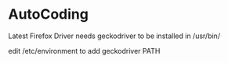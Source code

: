 # AutoCoding

Latest Firefox Driver needs geckodriver to be installed in /usr/bin/

edit /etc/environment to add geckodriver PATH

